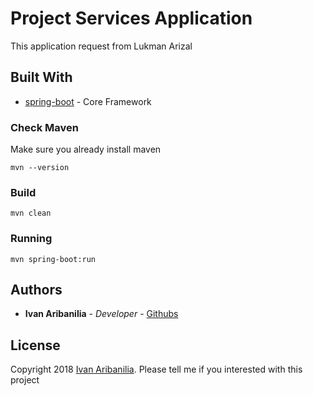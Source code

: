 # Project Services Application

This application request from Lukman Arizal


## Built With

* [spring-boot](https://spring.io/docs) - Core Framework

### Check Maven

Make sure you already install maven

```
mvn --version
```

### Build
```
mvn clean
```

### Running

```
mvn spring-boot:run
``` 

## Authors

* **Ivan Aribanilia** - *Developer* - [Githubs](https://github.com/ivanj4u)

## License

Copyright 2018 [Ivan Aribanilia](mailto:angko.j4u@gmail.com).
Please tell me if you interested with this project

